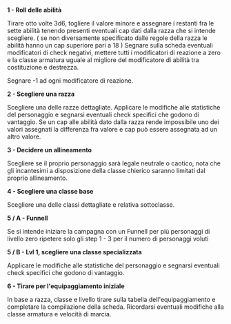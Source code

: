 **1 - Roll delle abilità**

Tirare otto volte 3d6, togliere il valore minore e assegnare i restanti fra le sette abilità tenendo presenti eventuali cap dati dalla razza che si intende scegliere. ( se non diversamente specificato dalle regole della razza le abilità hanno un cap superiore pari a 18 )
Segnare sulla scheda eventuali modificatori di check negativi, mettere tutti i modificatori di reazione a zero e la classe armatura uguale al migliore del modificatore di abilità tra costituzione e destrezza.

Segnare -1 ad ogni modificatore di reazione.

**2 - Scegliere una razza**

Scegliere una delle razze dettagliate. Applicare le modifiche alle statistiche del personaggio e segnarsi eventuali check specifici che godono di vantaggio. Se un cap alle abilità dato dalla razza rende impossibile uno dei valori assegnati la differenza fra valore e cap può essere assegnata ad un altro valore.

**3 - Decidere un allineamento**

Scegliere se il proprio personaggio sarà legale neutrale o caotico, nota che gli incantesimi a disposizione della classe chierico saranno limitati dal proprio allineamento.

**4 - Scegliere una classe base**

Scegliere una delle classi dettagliate e relativa sottoclasse. 

**5 / A - Funnell**

Se si intende iniziare la campagna con un Funnell per più personaggi di livello zero ripetere solo gli step 1 - 3 per il numero di personaggi voluti 

**5 / B - Lvl 1, scegliere una classe specializzata**

Applicare le modifiche alle statistiche del personaggio e segnarsi eventuali check specifici che godono di vantaggio.

**6 - Tirare per l'equipaggiamento iniziale**

In base a razza, classe e livello tirare sulla tabella dell'equipaggiamento e completare la compilazione della scheda. Ricordarsi eventuali modifiche alla classe armatura e velocità di marcia.

